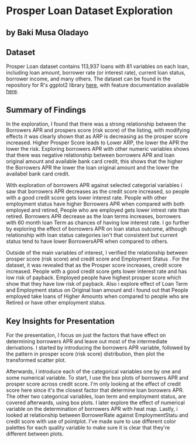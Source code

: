 # Prosper Loan Dataset Exploration
## by Baki Musa Oladayo


## Dataset

Prosper Loan dataset contains 113,937 loans with 81 variables on each loan, including loan amount, borrower rate (or interest rate), current loan status, borrower income, and many others. The dataset can be found in the repository for R's ggplot2 library [here](https://s3.amazonaws.com/udacity-hosted-downloads/ud651/prosperLoanData.csv.), with feature documentation available [here](https://docs.google.com/spreadsheets/d/1gDyi_L4UvIrLTEC6Wri5nbaMmkGmLQBk-Yx3z0XDEtI/edit#gid=0).


## Summary of Findings

In the exploration, I found that there was a strong relationship between the Borrowers APR and prospers score (risk score) of the listing, with modifying effects it was clearly shown that as ARP is decreasing as the prosper score increased. Higher Prosper Score leads to Lower ARP, the lower the APR the lower the risk. Exploring borrowers APR with other numeric variables shows that there was negative relationship between borrowers APR and loan original amount and available bank card credit, this shows that the higher the Borrowers APR the lower the loan original amount and the lower the availabel bank card credit. 

With exploration of borrowers APR against selected categorial variables i saw that borrowers APR decreases as the credit score increased, so people with a good credit score gets lower interest rate. People with other employment status have higher Borrowers APR when compared with both employed and retired, People who are employed gets lower intrest rate than retired. Borrowers APR decrease as the loan terms increases, borrowers with 60 month loan Term as chances of having low interest rate. I go further by exploring the effect of borrowers APR on loan status outcome, although relationship with loan status categories isn't that consistent but current status tend to have lower BorrowersAPR when compared to others.

Outside of the main variables of interest, I verified the relationship between prosper score (risk score) and credit score and Employment Status . For the dataset, it was revealed that as the Prosper score increases, credit score increased. People with a good credit score gets lower interest rate and has low risk of payback. Employed people have highest prosper score which show that they have low risk of payback. Also  i explore effect of Loan Term and Employment status on Original loan amount and i found out that People employed take loans of Higher Amounts when compared to people who are Retired or have other employment status.



## Key Insights for Presentation

For the presentation, I focus on just the factors that have effect on determining borrowers APR  and leave out most of the intermediate derivations. I started by introducing the borrowers APR variable, followed by the pattern in prosper score (risk score) distribution, then plot the transformed scatter plot.

Afterwards, I introduce each of the categorical variables one by one and some numerical variable. To start, I use the box plots of borrowers APR and prosper score across credit score. I'm only looking at the effect of credit score here since it's the closest factor that determine loan borowers APR. The other two categorical variables, loan term and employment status, are covered afterwards, using box plots. I later explore the effect of numerical variable on the determination of borrowers APR with heat map. Lastly, i looked at relationship between BorrowerRate against EmploymentStatu and credit score with use of pointplot. I've made sure to use different color palettes for each quality variable to make sure it is clear that they're different between plots.

